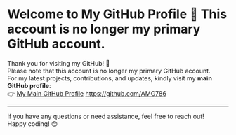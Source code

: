 # Welcome to My GitHub Profile 👋 This account is no longer my primary GitHub account.

Thank you for visiting my GitHub! 🚀  
Please note that this account is no longer my primary GitHub account.  
For my latest projects, contributions, and updates, kindly visit my **main GitHub profile**:  
👉 [My Main GitHub Profile](https://github.com/AMG786) https://github.com/AMG786 

---

If you have any questions or need assistance, feel free to reach out!  
Happy coding! 😊
